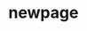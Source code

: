 # newpage




<script async src="https://pagead2.googlesyndication.com/pagead/js/adsbygoogle.js?client=ca-pub-2573217366318616"
     crossorigin="anonymous"></script>
